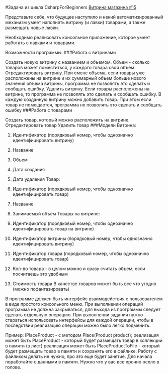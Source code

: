 ﻿#Задача из цикла CsharpForBeginners [Витрина магазина #15](https://github.com/cleannetcode/CsharpForBeginners/discussions/15#discussion-3221142)

Представьте себе, что будущее наступило и некий автоматизированный механизм умеет наполнять витрину (и лавки) товарами, а также размещать новые лавки.

Необходимо реализовать консольное приложение, которое умеет работать с лавками и товарами.

Возможности программы:
###Работа с витринами

Создать новую витрину с названием и объемом. Объем - сколько товаров может поместиться, у каждого товара свой объем.
Отредактировать витрину. При смене объема, если товары уже расположены на витрине и их суммарный объем больше нового значения объема витрины, программа не позволять это сделать и сообщать ошибку.
Удалить витрину. Если товары расположены на витрине, то программа не позволять это сделать и сообщать ошибку.
В каждую созданную витрину можно добавить товар. При этом если товар не помещается, программа не позволять это сделать и сообщать ошибку
###Работа с товарами

Создать товар, который можно расположить на витрине.
Отредактировать товар
Удалить товар
###Модели
Витрина:

1. Идентификатор (порядковый номер, чтобы однозначно идентифицировать витрину)
1. Название
1. Объем
1. Дата создания
1. Дата удаления
Товар:

1. Идентификатор (порядковый номер, чтобы однозначно идентифицировать товар)
1. Название
1. Занимаемый объем
Товары на витрине:

1. Идентификатор (порядковый номер, чтобы однозначно идентифицировать товар на витрине)
1. Идентификатор витрины (порядковый номер, чтобы однозначно идентифицировать витрину)
1. Идентификатор товара (порядковый номер, чтобы однозначно идентифицировать товар)
1. Кол-во товара - в целом можно и сразу считать объем, если посчитаешь это удобным
1. Стоимость товара
В качестве товаров может быть все что угодно (можно пофантазировать)

В программе должен быть интерфейс взаимодействия с пользователем в виде простого консольного меню. При выполнении операций программа не должна закрываться, для выхода из программы следует сделать отдельную операцию. При выполнении задания нужно стараться использовать интерфейсы для каждой операции, чтобы в последствии реализацию операции можно было легко подменить.

Пример: IPlaceProduct - с методом Place(Product product);
реализация может быть PlaceProduct - который будет размещать товар в коллекции в памяти (в лист)
реализация может быть PlaceProductToFile - который будет размещать товар в памяти и сохранять его в файлике.
Работу с файликом делать не нужно, про это еще будет занятие. Для начала поработайте с данными в памяти. Нужно что у вас все прочно осело в голове.